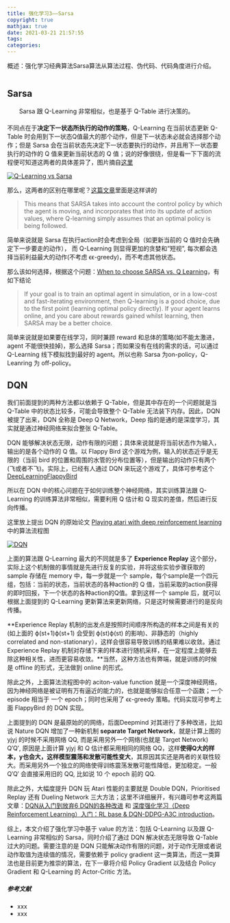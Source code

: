 ```yaml
---
title: 强化学习3——Sarsa
copyright: true
mathjax: true
date: 2021-03-21 21:57:55
tags:
categories:
---
```


概述：强化学习经典算法Sarsa算法从算法过程、伪代码、代码角度进行介绍。

![]()

<!--more-->

## Sarsa

&emsp;&emsp;Sarsa 跟 Q-Learning 非常相似，也是基于 Q-Table 进行决策的。

#### 

不同点在于**决定下一状态所执行的动作的策略**，Q-Learning 在当前状态更新 Q-Table 时会用到下一状态Q值最大的那个动作，但是下一状态未必就会选择那个动作；但是 Sarsa 会在当前状态先决定下一状态要执行的动作，并且用下一状态要执行的动作的 Q 值来更新当前状态的 Q 值；说的好像很绕，但是看一下下面的流程便可知道这两者的具体差异了，图片摘自[这里](https://morvanzhou.github.io/tutorials/machine-learning/ML-intro/4-04-sarsa/)

[![Q-Learning vs Sarsa](http://static.zybuluo.com/WuLiangchao/4huj5yu2kwgjlihhvhhrqhcw/image_1cd24f88k2ae10911ipacg01cv49.png)](http://static.zybuluo.com/WuLiangchao/4huj5yu2kwgjlihhvhhrqhcw/image_1cd24f88k2ae10911ipacg01cv49.png)

那么，这两者的区别在哪里呢？[这篇文章](https://studywolf.wordpress.com/2013/07/01/reinforcement-learning-sarsa-vs-q-learning/)里面是这样讲的

> This means that SARSA takes into account the control policy by which the agent is moving, and incorporates that into its update of action values, where Q-learning simply assumes that an optimal policy is being followed. 

简单来说就是 Sarsa 在执行action时会考虑到全局（如更新当前的 Q 值时会先确定下一步要走的动作）， 而 Q-Learning 则显得更加的贪婪和”短视”, 每次都会选择当前利益最大的动作(不考虑 ϵϵ-greedy)，而不考虑其他状态。

那么该如何选择，根据这个问题：[When to choose SARSA vs. Q Learning](https://stats.stackexchange.com/questions/326788/when-to-choose-sarsa-vs-q-learning)，有如下结论

> If your goal is to train an optimal agent in simulation, or in a low-cost and fast-iterating environment, then Q-learning is a good choice, due to the first point (learning optimal policy directly). If your agent learns online, and you care about rewards gained whilst learning, then SARSA may be a better choice.

简单来说就是如果要在线学习，同时兼顾 reward 和总体的策略(如不能太激进，agent 不能很快挂掉)，那么选择 Sarsa；而如果没有在线的需求的话，可以通过 Q-Learning 线下模拟找到最好的 agent。所以也称 Sarsa 为on-policy，Q-Leanring 为 off-policy。

## DQN

我们前面提到的两种方法都以依赖于 Q-Table，但是其中存在的一个问题就是当 Q-Table 中的状态比较多，可能会导致整个 Q-Table 无法装下内存。因此，DQN 被提了出来，DQN 全称是 Deep Q Network，Deep 指的是通的是深度学习，其实就是通过神经网络来拟合整张 Q-Table。

DQN 能够解决状态无限，动作有限的问题；具体来说就是将当前状态作为输入，输出的是各个动作的 Q 值。以 Flappy Bird 这个游戏为例，输入的状态近乎是无限的（当前 bird 的位置和周围的水管的分布位置等），但是输出的动作只有两个(飞或者不飞)。实际上，已经有人通过 DQN 来玩这个游戏了，具体可参考这个 [DeepLearningFlappyBird](https://github.com/yenchenlin/DeepLearningFlappyBird)

所以在 DQN 中的核心问题在于如何训练整个神经网络，其实训练算法跟 Q-Learning 的训练算法非常相似，需要利用 Q 估计和 Q 现实的差值，然后进行反向传播。

这里放上提出 DQN 的原始论文 [Playing atari with deep reinforcement learning](https://www.cs.toronto.edu/~vmnih/docs/dqn.pdf) 中的算法流程图

[![DQN](http://static.zybuluo.com/WuLiangchao/8gbw5uxcymp969jhi7etlbrc/image_1cd2kiaol19ft2kb1dr4ricnorm.png)](http://static.zybuluo.com/WuLiangchao/8gbw5uxcymp969jhi7etlbrc/image_1cd2kiaol19ft2kb1dr4ricnorm.png)

上面的算法跟 Q-Learning 最大的不同就是多了 **Experience Replay** 这个部分，实际上这个机制做的事情就是先进行反复的实验，并将这些实验步骤获取的 sample 存储在 memory 中，每一步就是一个 sample，每个sample是一个四元组，包括：当前的状态，当前状态的各种action的 Q 值，当前采取的action获得的即时回报，下一个状态的各种action的Q值。拿到这样一个 sample 后，就可以根据上面提到的 Q-Learning 更新算法来更新网络，只是这时候需要进行的是反向传播。

**Experience Replay 机制的出发点是按照时间顺序所构造的样本之间是有关的(如上面的 ϕ(st+1)ϕ(st+1) 会受到 ϕ(st)ϕ(st) 的影响)、非静态的（highly correlated and non-stationary），这样会很容易导致训练的结果难以收敛。通过 Experience Replay 机制对存储下来的样本进行随机采样，在一定程度上能够去除这种相关性，进而更容易收敛。**当然，这种方法也有弊端，就是训练的时候是 offline 的形式，无法做到 online 的形式。

除此之外，上面算法流程图中的 aciton-value function 就是一个深度神经网络，因为神经网络是被证明有万有逼近的能力的，也就是能够拟合任意一个函数；一个 episode 相当于 一个 epoch；同时也采用了 ϵϵ-greedy 策略。代码实现可参考上面 FlappyBird 的 DQN 实现。

上面提到的 DQN 是最原始的的网络，后面Deepmind 对其进行了多种改进，比如说 Nature DQN 增加了一种新机制 **separate Target Network**，就是计算上图的yjyj 的时候不采用网络 QQ, 而是采用另外一个网络(也就是 Target Network) Q′Q′, 原因是上面计算 yjyj 和 Q 估计都采用相同的网络 QQ，这样**使得Q大的样本，y也会大，这样模型震荡和发散可能性变大**，其原因其实还是两者的关联性较大。而采用另外一个独立的网络使得训练震荡发散可能性降低，更加稳定。一般 Q′Q′ 会直接采用旧的 QQ, 比如说 10 个 epoch 前的 QQ.

除此之外，大幅度提升 DQN 玩 Atari 性能的主要就是 Double DQN，Prioritised Replay 还有 Dueling Network 三大方法；这里不详细展开，有兴趣可参考这两篇文章：[DQN从入门到放弃6 DQN的各种改进](https://zhuanlan.zhihu.com/p/21547911) 和 [深度强化学习（Deep Reinforcement Learning）入门：RL base & DQN-DDPG-A3C introduction](https://zhuanlan.zhihu.com/p/25239682)。

综上，本文介绍了强化学习中基于 value 的方法：包括 Q-Learning 以及跟 Q-Learning 非常相似的 Sarsa，同时介绍了通过 DQN 解决状态无限导致 Q-Table过大的问题。需要注意的是 DQN 只能解决动作有限的问题，对于动作无限或者说动作取值为连续值的情况，需要依赖于 policy gradient 这一类算法，而这一类算法也是目前更为推崇的算法，在下一章将介绍 Policy Gradient 以及结合 Policy Gradient 和 Q-Learning 的 Actor-Critic 方法。



##### 参考文献

- xxx
- xxx